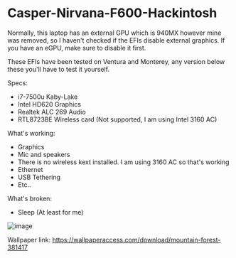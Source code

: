# Casper-Nirvana-F600-Hackintosh

Normally, this laptop has an external GPU which is 940MX however mine was removed, so I haven't checked if the EFIs disable external graphics. If you have an eGPU, make sure to disable it first.

These EFIs have been tested on Ventura and Monterey, any version below these you'll have to test it yourself.

Specs:
 - i7-7500u Kaby-Lake
 - Intel HD620 Graphics
 - Realtek ALC 269 Audio
 - RTL8723BE Wireless card (Not supported, I am using Intel 3160 AC)

What's working:
 - Graphics
 - Mic and speakers
 - There is no wireless kext installed. I am using 3160 AC so that's working
 - Ethernet
 - USB Tethering
 - Etc..

What's broken:
 - Sleep (At least for me)
 
 ![image](https://user-images.githubusercontent.com/58091473/224431733-6223e01b-8bc4-46b3-b224-d55432279b29.png)

Wallpaper link: https://wallpaperaccess.com/download/mountain-forest-381417
